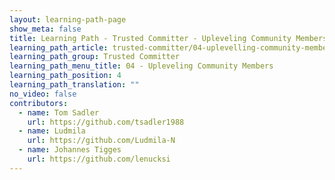 ```yaml
---
layout: learning-path-page
show_meta: false
title: Learning Path - Trusted Committer - Upleveling Community Members
learning_path_article: trusted-committer/04-uplevelling-community-members.asciidoc
learning_path_group: Trusted Committer
learning_path_menu_title: 04 - Upleveling Community Members
learning_path_position: 4
learning_path_translation: ""
no_video: false
contributors:
  - name: Tom Sadler
    url: https://github.com/tsadler1988
  - name: Ludmila
    url: https://github.com/Ludmila-N
  - name: Johannes Tigges
    url: https://github.com/lenucksi
---
```

<!--- This file autogenerated from https://github.com/InnerSourceCommons/InnerSourceLearningPath/blob/master/scripts/generate_learning_path_markdown.js -->